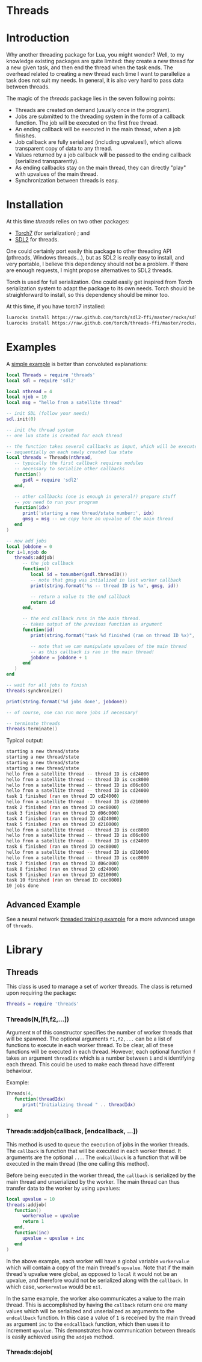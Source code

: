 Threads
=======

# Introduction #

Why another threading package for Lua, you might wonder? Well, to my
knowledge existing packages are quite limited: they create a new thread for
a new given task, and then end the thread when the task ends. The overhead
related to creating a new thread each time I want to parallelize a task
does not suit my needs. In general, it is also very hard to pass data
between threads.

The magic of the *threads* package lies in the seven following points:
*   Threads are created on demand (usually once in the program).
*   Jobs are submitted to the threading system in the form of a callback function. The job will be executed on the first free thread.
*   An ending callback will be executed in the main thread, when a job finishes.
*   Job callback are fully serialized (including upvalues!), which allows transparent copy of data to any thread.
*   Values returned by a job callback will be passed to the ending callback (serialized transparently).
*   As ending callbacks stay on the main thread, they can directly "play" with upvalues of the main thread.
*   Synchronization between threads is easy.

# Installation #

At this time *threads* relies on two other packages: 
 * [Torch7](torch.ch) (for serialization) ; and
 * [SDL2](https://github.com/torch/sdl2-ffi/blob/master/README.md) for threads.

One could certainly port easily this package to other threading API
(pthreads, Windows threads...), but as SDL2 is really easy to install, and
very portable, I believe this dependency should not be a problem. If there
are enough requests, I might propose alternatives to SDL2 threads.

Torch is used for full serialization. One could easily get inspired from
Torch serialization system to adapt the package to its own needs. 
Torch should be straighforward to install, so this
dependency should be minor too.

At this time, if you have torch7 installed:
```sh
luarocks install https://raw.github.com/torch/sdl2-ffi/master/rocks/sdl2-scm-1.rockspec
luarocks install https://raw.github.com/torch/threads-ffi/master/rocks/threads-scm-1.rockspec
```

# Examples #

A  [simple example](example/simple.md) is better than convoluted explanations:

```lua
local Threads = require 'threads'
local sdl = require 'sdl2'

local nthread = 4
local njob = 10
local msg = "hello from a satellite thread"

-- init SDL (follow your needs)
sdl.init(0)

-- init the thread system
-- one lua state is created for each thread

-- the function takes several callbacks as input, which will be executed
-- sequentially on each newly created lua state
local threads = Threads(nthread,
   -- typically the first callback requires modules
   -- necessary to serialize other callbacks
   function()
      gsdl = require 'sdl2'
   end,

   -- other callbacks (one is enough in general!) prepare stuff
   -- you need to run your program
   function(idx)
      print('starting a new thread/state number:', idx)
      gmsg = msg -- we copy here an upvalue of the main thread
   end
)

-- now add jobs
local jobdone = 0
for i=1,njob do
   threads:addjob(
      -- the job callback
      function()
         local id = tonumber(gsdl.threadID())
         -- note that gmsg was intialized in last worker callback
         print(string.format('%s -- thread ID is %x', gmsg, id))

         -- return a value to the end callback
         return id
      end,

      -- the end callback runs in the main thread.
      -- takes output of the previous function as argument
      function(id)
         print(string.format("task %d finished (ran on thread ID %x)", i, id))

         -- note that we can manipulate upvalues of the main thread
         -- as this callback is ran in the main thread!
         jobdone = jobdone + 1 
      end
   )
end

-- wait for all jobs to finish
threads:synchronize()

print(string.format('%d jobs done', jobdone))

-- of course, one can run more jobs if necessary!

-- terminate threads
threads:terminate()
```

Typical output:

```sh
starting a new thread/state
starting a new thread/state
starting a new thread/state
starting a new thread/state
hello from a satellite thread -- thread ID is cd24000
hello from a satellite thread -- thread ID is cec8000
hello from a satellite thread -- thread ID is d06c000
hello from a satellite thread -- thread ID is cd24000
task 1 finished (ran on thread ID cd24000)
hello from a satellite thread -- thread ID is d210000
task 2 finished (ran on thread ID cec8000)
task 3 finished (ran on thread ID d06c000)
task 4 finished (ran on thread ID cd24000)
task 5 finished (ran on thread ID d210000)
hello from a satellite thread -- thread ID is cec8000
hello from a satellite thread -- thread ID is d06c000
hello from a satellite thread -- thread ID is cd24000
task 6 finished (ran on thread ID cec8000)
hello from a satellite thread -- thread ID is d210000
hello from a satellite thread -- thread ID is cec8000
task 7 finished (ran on thread ID d06c000)
task 8 finished (ran on thread ID cd24000)
task 9 finished (ran on thread ID d210000)
task 10 finished (ran on thread ID cec8000)
10 jobs done
```

## Advanced Example ##

See a neural network [threaded training example](benchmark/README.md) for a
more advanced usage of `threads`.

# Library #

## Threads ##
This class is used to manage a set of worker threads. The class is 
returned upon requiring the package:

```lua
Threads = require 'threads'
```

### Threads(N,[f1,f2,...]) ###
Argument `N` of this constructor specifies the number of worker threads
that will be spawned. The optional arguments `f1,f2,...` can be a list 
of functions to execute in each worker thread. To be clear, all of 
these functions will be executed in each thread. However, each optional 
function `f` takes an argument `threadIdx` which is a number between 
`1` and `N` identifying each thread. This could be used to make each 
thread have different behaviour.

Example:
```lua
Threads(4,
   function(threadIdx)
      print("Initializing thread " .. threadIdx)
   end
)
```

### Threads:addjob(callback, [endcallback, ...]) ###
This method is used to queue the execution of jobs in the worker threads.
The `callback` is function that will be executed in each worker thread. 
It arguments are the optional `...`. 
The `endcallback` is a function that will be executed in the main thread
(the one calling this method). 

Before being executed in the worker thread, the `callback` is serialized 
by the main thread and unserialized by the worker. The main thread can 
thus transfer data to the worker by using upvalues:
```lua
local upvalue = 10
threads:addjob(
   function() 
      workervalue = upvalue
      return 1
   end,
   function(inc)
      upvalue = upvalue + inc
   end
)
```
In the above example, each worker will have a global variable `workervalue` 
which will contain a copy of the main thread's `upvalue`. Note that 
if the main thread's upvalue were global, as opposed to `local` 
it would not be an upvalue, and therefore would not be serialized along
with the `callback`. In which case, `workervalue` would be `nil`. 

In the same example, the worker also communicates a value to the main thread. 
This is accomplished by having the `callback` return one ore many values which 
will be serialized and unserialized as arguments to the `endcallback` function. 
In this case a value of `1` is received by the main thread as argument `inc` to the 
`endcallback` function, which then uses it to increment `upvalue`. This
demonstrates how communication between threads is easily achieved using 
the `addjob` method. 

### Threads:dojob(
